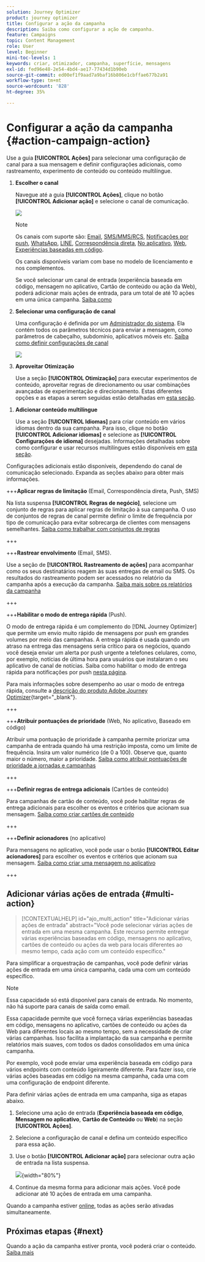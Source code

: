 ```yaml
---
solution: Journey Optimizer
product: journey optimizer
title: Configurar a ação da campanha
description: Saiba como configurar a ação de campanha.
feature: Campaigns
topic: Content Management
role: User
level: Beginner
mini-toc-levels: 1
keywords: criar, otimizador, campanha, superfície, mensagens
exl-id: fed96e48-2e54-4bd4-ae17-77434d1b90eb
source-git-commit: ed00ef1f9aad7a9baf16b806e1cbffae677b2a91
workflow-type: tm+mt
source-wordcount: '828'
ht-degree: 35%

---
```


# Configurar a ação da campanha {#action-campaign-action}

Use a guia **[!UICONTROL Ações]** para selecionar uma configuração de canal para a sua mensagem e definir configurações adicionais, como rastreamento, experimento de conteúdo ou conteúdo multilíngue.

1. **Escolher o canal**

   Navegue até a guia **[!UICONTROL Ações]**, clique no botão **[!UICONTROL Adicionar ação]** e selecione o canal de comunicação.

   ![](assets/create-campaign-add-action.png)

   >[!NOTE]
   >
   >Os canais com suporte são: [Email](../email/get-started-email.md), [SMS/MMS/RCS](../sms/get-started-sms.md), [Notificações por push](../push/get-started-push.md), [WhatsApp](../whatsapp/get-started-whatsapp.md), [LINE](../line/get-started-line.md), [Correspondência direta](../direct-mail/get-started-direct-mail.md), [No aplicativo](../in-app/get-started-in-app.md), [Web](../web/get-started-web.md), [Experiências baseadas em código](../code-based/get-started-code-based.md).
   >
   >Os canais disponíveis variam com base no modelo de licenciamento e nos complementos.

   Se você selecionar um canal de entrada (experiência baseada em código, mensagem no aplicativo, Cartão de conteúdo ou ação da Web), poderá adicionar mais ações de entrada, para um total de até 10 ações em uma única campanha. [Saiba como](#multi-action)

1. **Selecionar uma configuração de canal**

   Uma configuração é definida por um [Administrador do sistema](../start/path/administrator.md). Ela contém todos os parâmetros técnicos para enviar a mensagem, como parâmetros de cabeçalho, subdomínio, aplicativos móveis etc. [Saiba como definir configurações de canal](../configuration/channel-surfaces.md)

   ![](assets/create-campaign-action.png)

1. **Aproveitar Otimização**

   Use a seção **[!UICONTROL Otimização]** para executar experimentos de conteúdo, aproveitar regras de direcionamento ou usar combinações avançadas de experimentação e direcionamento. Estas diferentes opções e as etapas a serem seguidas estão detalhadas em [esta seção](campaigns-message-optimization.md).
<!--
1. **Create a content experiment**

    Use the **[!UICONTROL Content experiment]** section to define multiple delivery treatments in order to measure which one performs best for your target audience. Click the **[!UICONTROL Create experiment]** button then follow the steps detailed in this section: [Create a content experiment](../content-management/content-experiment.md).-->

1. **Adicionar conteúdo multilíngue**

   Use a seção **[!UICONTROL Idiomas]** para criar conteúdo em vários idiomas dentro da sua campanha. Para isso, clique no botão **[!UICONTROL Adicionar idiomas]** e selecione as **[!UICONTROL Configurações de idioma]** desejadas. Informações detalhadas sobre como configurar e usar recursos multilíngues estão disponíveis em [esta seção](../content-management/multilingual-gs.md).

Configurações adicionais estão disponíveis, dependendo do canal de comunicação selecionado. Expanda as seções abaixo para obter mais informações.

+++**Aplicar regras de limitação** (Email, Correspondência direta, Push, SMS)

Na lista suspensa **[!UICONTROL Regras de negócio]**, selecione um conjunto de regras para aplicar regras de limitação à sua campanha. O uso de conjuntos de regras de canal permite definir o limite de frequência por tipo de comunicação para evitar sobrecarga de clientes com mensagens semelhantes. [Saiba como trabalhar com conjuntos de regras](../conflict-prioritization/rule-sets.md)

+++

+++**Rastrear envolvimento** (Email, SMS).

Use a seção de **[!UICONTROL Rastreamento de ações]** para acompanhar como os seus destinatários reagem às suas entregas de email ou SMS. Os resultados do rastreamento podem ser acessados no relatório da campanha após a execução da campanha. [Saiba mais sobre os relatórios da campanha](../reports/campaign-global-report-cja.md)

+++

+++**Habilitar o modo de entrega rápida** (Push).

O modo de entrega rápida é um complemento do [!DNL Journey Optimizer] que permite um envio muito rápido de mensagens por push em grandes volumes por meio das campanhas. A entrega rápida é usada quando um atraso na entrega das mensagens seria crítico para os negócios, quando você deseja enviar um alerta por push urgente a telefones celulares, como, por exemplo, notícias de última hora para usuários que instalaram o seu aplicativo de canal de notícias. Saiba como habilitar o modo de entrega rápida para notificações por push [nesta página](../push/create-push.md#rapid-delivery).

Para mais informações sobre desempenho ao usar o modo de entrega rápida, consulte a [descrição do produto Adobe Journey Optimizer](https://helpx.adobe.com/br/legal/product-descriptions/adobe-journey-optimizer.html){target="_blank"}.

+++

+++**Atribuir pontuações de prioridade** (Web, No aplicativo, Baseado em código)

Atribuir uma pontuação de prioridade à campanha permite priorizar uma campanha de entrada quando há uma restrição imposta, como um limite de frequência. Insira um valor numérico (de 0 a 100). Observe que, quanto maior o número, maior a prioridade. [Saiba como atribuir pontuações de prioridade a jornadas e campanhas](../conflict-prioritization/priority-scores.md)

+++

+++**Definir regras de entrega adicionais** (Cartões de conteúdo)

Para campanhas de cartão de conteúdo, você pode habilitar regras de entrega adicionais para escolher os eventos e critérios que acionam sua mensagem. [Saiba como criar cartões de conteúdo](../content-card/create-content-card.md)

+++

+++**Definir acionadores** (no aplicativo)

Para mensagens no aplicativo, você pode usar o botão **[!UICONTROL Editar acionadores]** para escolher os eventos e critérios que acionam sua mensagem. [Saiba como criar uma mensagem no aplicativo](../in-app/create-in-app.md)

+++

## Adicionar várias ações de entrada {#multi-action}

>[!CONTEXTUALHELP]
>id="ajo_multi_action"
>title="Adicionar várias ações de entrada"
>abstract="Você pode selecionar várias ações de entrada em uma mesma campanha. Este recurso permite entregar várias experiências baseadas em código, mensagens no aplicativo, cartões de conteúdo ou ações da web para locais diferentes ao mesmo tempo, cada ação com um conteúdo específico."

Para simplificar a orquestração de campanhas, você pode definir várias ações de entrada em uma única campanha, cada uma com um conteúdo específico.

>[!NOTE]
>
>Essa capacidade só está disponível para canais de entrada. No momento, não há suporte para canais de saída como email.

Essa capacidade permite que você forneça várias experiências baseadas em código, mensagens no aplicativo, cartões de conteúdo ou ações da Web para diferentes locais ao mesmo tempo, sem a necessidade de criar várias campanhas. Isso facilita a implantação da sua campanha e permite relatórios mais suaves, com todos os dados consolidados em uma única campanha.

Por exemplo, você pode enviar uma experiência baseada em código para vários endpoints com conteúdo ligeiramente diferente. Para fazer isso, crie várias ações baseadas em código na mesma campanha, cada uma com uma configuração de endpoint diferente.

Para definir várias ações de entrada em uma campanha, siga as etapas abaixo.

1. Selecione uma ação de entrada (**Experiência baseada em código**, **Mensagem no aplicativo**, **Cartão de Conteúdo** ou **Web**) na seção **[!UICONTROL Ações]**.

1. Selecione a configuração de canal e defina um conteúdo específico para essa ação.

1. Use o botão **[!UICONTROL Adicionar ação]** para selecionar outra ação de entrada na lista suspensa.

   ![](assets/create-campaign-multi-action.png){width="80%"}

1. Continue da mesma forma para adicionar mais ações. Você pode adicionar até 10 ações de entrada em uma campanha.

Quando a campanha estiver [online](review-activate-campaign.md), todas as ações serão ativadas simultaneamente.

## Próximas etapas {#next}

Quando a ação da campanha estiver pronta, você poderá criar o conteúdo. [Saiba mais](campaign-content.md)
